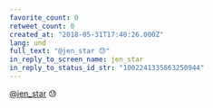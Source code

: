 ```yaml
---
favorite_count: 0
retweet_count: 0
created_at: "2018-05-31T17:40:26.000Z"
lang: und
full_text: "@jen_star 😓"
in_reply_to_screen_name: jen_star
in_reply_to_status_id_str: "1002241335863250944"
---
```


[@jen_star](https://twitter.com/jen_star) 😓
